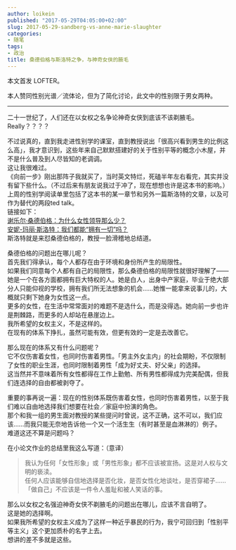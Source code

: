 ```yaml
---
author: loikein
published: "2017-05-29T04:05:00+02:00"
slug: 2017-05-29-sandberg-vs-anne-marie-slaughter
categories:
- 随笔
tags:
- 政治
title: 桑德伯格与斯洛特之争，与神奇女侠的腋毛
---
```

本文首发 LOFTER。  

本人赞同性别光谱／流体论，但为了简化讨论，此文中的性别限于男女两种。  

***
  
二十一世纪了，人们还在以女权之名争论神奇女侠到底该不该剃腋毛。  
Really？？？？  

不过说真的，直到我走进性别学的课室，直到教授说出「很高兴看到男生的比例这么高」，我才意识到，这些年来自己默默搭建好的关于性别平等的概念小木屋，并不是什么普及到人尽皆知的老调调。  
这让我很难过。  
《向前一步》刚出那阵子我就买了，当时英文特烂，死磕半年左右看完，其实并没有留下些什么。（不过后来有朋友说我过于冲了，现在想想也许是这本书的影响。）上周的性别学阅读单里包括了这本书的某一章节和另外一篇斯洛特的文章，以及可作为替代的两段ted talk。  
链接如下：  
[谢乐尔·桑德伯格：为什么女性领导那么少？](https://www.ted.com/talks/sheryl_sandberg_why_we_have_too_few_women_leaders?language=zh-cn)  
[安妮-玛丽·斯洛特：我们都能“拥有一切”吗？](https://www.ted.com/talks/anne_marie_slaughter_can_we_all_have_it_all?language=zh-cn)  
斯洛特就是来怼桑德伯格的，教授一脸滑稽地总结道。  

桑德伯格的问题出在哪儿呢？  
首先我们得承认，每个人都存在由于环境和身份所产生的局限性。  
如果我们同意每个人都有自己的局限性，那么桑德伯格的局限性就很好理解了——她是一个在各方面都拥有巨大特权的人。她是白人，出身中产家庭，毕业于绝大部分人只能仰视的学校，拥有我们所无法想象的机会……她惟一能拿来说事儿的，大概就只剩下她身为女性这一点。  
更多的女性，在生活中常常面对的难题不是选什么，而是没得选。她向前一步也许是荆棘路，而更多的人却站在悬崖边上。  
我所希望的女权主义，不是这样的。  
在现有的体系下挣扎，虽然可能有效，但更有效的一定是去改善它。  

那么现在的体系又有什么问题呢？  
它不仅伤害着女性，也同时伤害着男性。「男主外女主内」的社会期盼，不仅限制了女性的职业生涯，也同时限制着男性「成为好丈夫、好父亲」的选择。  
这当然并不意味着所有女性都得在工作上勤勉、所有男性都得成为完美配偶，但我们连选择的自由都被剥夺了。

重要的事再说一遍：现在的性别体系既伤害着女性，也同时伤害着男性，以至于我们难以自由地选择我们想要在社会／家庭中扮演的角色。  
那个和我一组的男生面对教授的某些提问时曾说，这不正确，这不可以，我们应该……而我只能无奈地告诉他一个又一个活生生（有时甚至是血淋淋的）例子。  
难道这还不算是问题吗？  

在小论文作业的总结里我这么写道：（意译）  

> 我认为任何「女性形象」或「男性形象」都不应该被宣扬。这是对人权与文明的亵渎。  
> 任何人应该能够自信地选择是否化妆，是否女性化地谈吐，是否穿裙子……「做自己」不应该是一件令人羞耻和被人笑话的事。

那么以女权之名强迫神奇女侠不剃腋毛的问题出在哪儿，应该不言自明了。  
这是她的选择啊。  
如果我所希望的女权主义成为了这样一种近乎暴民的行为，我宁可回归到「性别平等主义」这个更加质朴的名字上去。  
想讲的差不多就是这些。
